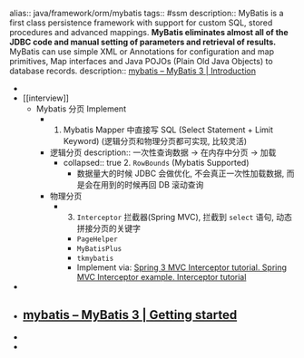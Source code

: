 alias:: java/framework/orm/mybatis
tags:: #ssm
description:: MyBatis is a first class persistence framework with support for custom SQL, stored procedures and advanced mappings. **MyBatis eliminates almost all of the JDBC code and manual setting of parameters and retrieval of results.** MyBatis can use simple XML or Annotations for configuration and map primitives, Map interfaces and Java POJOs (Plain Old Java Objects) to database records.
description:: [mybatis – MyBatis 3 | Introduction](https://mybatis.org/mybatis-3/)

-
- [[interview]]
  - Mybatis 分页 Implement
    - 1. Mybatis Mapper 中直接写 SQL (Select Statement + Limit Keyword)
      (逻辑分页和物理分页都可实现, 比较灵活)
    - 逻辑分页
      description:: 一次性查询数据 -> 在内存中分页 -> 加载
      - collapsed:: true
        2. `RowBounds` (Mybatis Supported)
        - 数据量大的时候 JDBC 会做优化, 不会真正一次性加载数据, 而是会在用到的时候再回 DB 滚动查询
    - 物理分页
      - 3. `Interceptor` 拦截器(Spring MVC), 拦截到 `select` 语句, 动态拼接分页的关键字
        - `PageHelper`
        - `MyBatisPlus`
        - `tkmybatis`
        - Implement via: [Spring 3 MVC Interceptor tutorial. Spring MVC Interceptor example. Interceptor tutorial](https://www.viralpatel.net/spring-mvc-interceptor-example/)
-
- [mybatis – MyBatis 3 | Getting started](https://mybatis.org/mybatis-3/getting-started.html)
  -
-
-